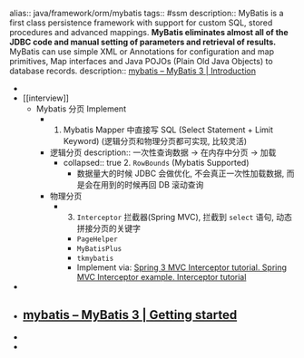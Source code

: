 alias:: java/framework/orm/mybatis
tags:: #ssm
description:: MyBatis is a first class persistence framework with support for custom SQL, stored procedures and advanced mappings. **MyBatis eliminates almost all of the JDBC code and manual setting of parameters and retrieval of results.** MyBatis can use simple XML or Annotations for configuration and map primitives, Map interfaces and Java POJOs (Plain Old Java Objects) to database records.
description:: [mybatis – MyBatis 3 | Introduction](https://mybatis.org/mybatis-3/)

-
- [[interview]]
  - Mybatis 分页 Implement
    - 1. Mybatis Mapper 中直接写 SQL (Select Statement + Limit Keyword)
      (逻辑分页和物理分页都可实现, 比较灵活)
    - 逻辑分页
      description:: 一次性查询数据 -> 在内存中分页 -> 加载
      - collapsed:: true
        2. `RowBounds` (Mybatis Supported)
        - 数据量大的时候 JDBC 会做优化, 不会真正一次性加载数据, 而是会在用到的时候再回 DB 滚动查询
    - 物理分页
      - 3. `Interceptor` 拦截器(Spring MVC), 拦截到 `select` 语句, 动态拼接分页的关键字
        - `PageHelper`
        - `MyBatisPlus`
        - `tkmybatis`
        - Implement via: [Spring 3 MVC Interceptor tutorial. Spring MVC Interceptor example. Interceptor tutorial](https://www.viralpatel.net/spring-mvc-interceptor-example/)
-
- [mybatis – MyBatis 3 | Getting started](https://mybatis.org/mybatis-3/getting-started.html)
  -
-
-